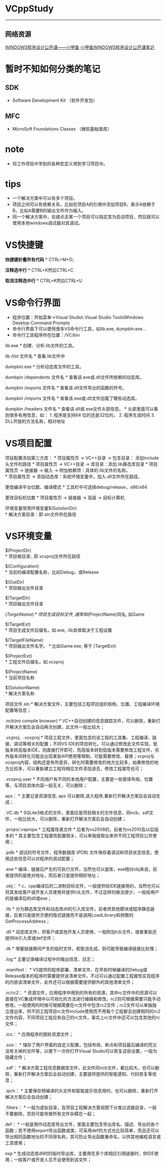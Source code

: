 # VCppStudy
***
## 网络资源
[WINDOWS程序设计公开课——小甲鱼](https://www.bilibili.com/video/BV1hx411Y7dF)
[小甲鱼WINDOWS程序设计公开课笔记](https://fishc.com.cn/forum.php?mod=forumdisplay&fid=255&page=1&filter=typeid&typeid=407)



# 暂时不知如何分类的笔记

## SDK
*	Software   Development   Kit （软件开发包）



## MFC 
*	MicroSoft   Foundations   Classes （微软基础类库）











# note
*	将工作项目中学到的各种宏定义用到学习项目中。





# tips
*	一个解决方案中可以有多个项目。
*	项目之间可以有依赖关系，比如在项目A的引用中添加项目B，表示A依赖于B，比如A需要B的输出文件作为输入。
*	同一个解决方案中，右键点击某一个项目可以指定其为启动项目，然后就可以使用本地windows调试器对其调试。


# VS快捷键
**快捷键折叠所有代码**
	*	CTRL+M+O;

**注释选中行**
	*	CTRL+K然后CTRL+C

**取消注释选中行**
	*	CTRL+K然后CTRL+U



# VS命令行界面
* 程序位置：开始菜单->Visual Studio\ Visual Studio Tools\Windows Desktop Command Prompts
* 命令行界面下可以使用很多VS命令行工具，如lib.exe, dumpbin.exe...
* 命令行工具程序所在位置：/VC/bin

lib.exe
	*	创建、分析.lib文件的工具。

lib /list 文件名
	*	查看.lib文件中

dumpbin.exe
	*	分析动态库文件的工具。

dumbpin /dependents 文件名
	*	查看该.exe或.dll文件所依赖的动态库。

dumpbin /exports 文件名
	*	查看该.dll文件导出的函数的符号。

dumpbin /imports 文件名
	*	查看该.exe或.dll文件加载了哪些动态库。

dumpbin  /headers 文件名
	*	查看该.dll或.exe文件头部信息。
	*	头部里面可以看到很多有用信息，如：
		1.	程序是支持64 位的还是32位的，
		2.	程序生成时间 
		3.	DLL开放的方法名称，相对地址   


# VS项目配置
项目配置添加第三方库：
	*	项目属性页 → VC++目录 → 包含目录： 添加include头文件的路径
	*	项目属性页 → VC++目录 → 库目录：添加.lib静态库目录
	*	项目属性页 → 链接器 → 输入 → 附加依赖项：具体的.lib文件的名称。        
	*	项目属性页 → 添加动态库：系统环境变量中，加入.dll文件所在路径。

更改编译平台位数、编译模式
	*	工具栏中可选择debug/release，x86/x64

更改目标机位数
	*	项目属性页 → 链接器 → 高级 → 目标计算机

环境变量常用环境变量$(SolutionDir)    
	*	解决方案目录：即.sln文件所在路径



# VS环境变量
$(ProjectDir)    
	*	项目根目录:, 即.vcxproj文件所在路径

$(Configuration)    
	*	当前的编译配置名称，比如Debug，或Release

$(OutDir)    
	*	项目输出文件目录

$(TargetDir)    
	*	项目输出文件目录

$(TargetName)    
	*	项目生成目标文件, 通常和$(ProjectName)同名, 如Game

$(TargetExt)    
	*	项目生成文件后缀名，如.exe, .lib具体取决于工程设置

$(TargetFileName)    
	*	项目输出文件名字。
	*	比如Game.exe, 等于 <script type="math/tex" id="MathJax-Element-1">(TargetName) + </script>(TargetExt)

$(ProjectExt)    
	*	工程文件后缀名，如.vcxproj

$(ProjectName)    
	*	当前项目名称

$(SolutionName)   
	*	解决方案名称

项目文件.sln
	*	解决方案文件，主要包括工程项目组织结构、位置、工程编译环境配置等信息；

.ncb(no compile browser)
	*	VC++自动创建的信息跟踪文件，可以删除，重新打开解决方案后会自动再次创建，此文件一般比较大；

.vcproj、.vcxproj
	*	项目工程文件，里面包含的该工程的工具集、工程编译、链接、调试等相关的配置；不同VS IDE的项目转化，可以通过修改此文件实现，低版本转高版本IDE，则直接打开即可，而高版本转到低版本需要修改工程文件，另外版本间转化可能会出现某些API使用等限制，可能需要修改、替换；vcproj与vcxproj内容、结构还是有所差异，转化时需要修改的地方比较多，如果修改的地方比较多，可以重新建立工程将相应文件添加进去，修改工程属性也可；

.vcxproj.user
	*	不同用户有不同的本地用户配置，主要是一些窗体布局、位置等，与项目具体内容一般无关，可以删除；

aps：
	*	主要记录资源信息, aps 可以删除,进入程序,重新打开解决方案后会自动生成；

.VC.db
	*	SQLite3格式的文件，里面应是项目相关的文件信息，同ncb、sdf文件，一般比较大，可以删除，重新打开解决方案后会自动创建；

.props/.vsprops
	*	工程属性表文件
	*	后者为vs2008的，前者为vs2010及以后版本的
	*	其主要包含工程属性配置相关，可以单独提取出来供不同工程项目公共使用；

.pdb
	*	调试的符号文件，程序数据库 (PDB) 文件保存着调试和项目状态信息，使用这些信息可以对程序的调试配置；

.exe
	*	编译、链接后产生的可执行文件，当然也可以是库，exe相对obj来说，前者提供的是绝对地址，而后者只是提供相好地址；

.obj：
	*	c、cpp编译后的二进制目标文件，一般提供给IDE链接用的，当然也可以将其发给客户或开发人员使用并提供h头文件，不过这样的做法很少，一般给用户的是编译后的dll或exe；

.lib
	*	分为静态库文件和动态库dll的引入库文件，前者供其他模块或程序静态链接，后者只是提供方便的隐式链接而不是调用LoadLibrary和频繁的GetProcessAddress；

.dll
	*	动态库文件，供客户或其他开发人员使用，一般附加h头文件，或者某些还提供lib引入库或def文件；

.ilk
	*	增量链接期间产生的临时文件，若取消生成，则可能导致编译链接比较慢；

.log
	*	主要记录编译过程中的输出信息、日志；

.manifest：
	*	VS提供的程序部署、清单文件，在早些时候编译的Debug或Release版本的程序时需要提供该清单文件，不过可以通过配置工程属性实现程序的内嵌该清单文件，此外还可以根据需要提供额外的其他清单文件；

.rc/rc2：
	*	资源文件，应用程序中用到的所有的资源，其中rc文件中的资源可以直接在VC集成环境中以可视化的方法进行编辑和修改，rc2则可根据需要只能手动修改，一般使用的时候可根据需要在rc文件中包含rc2文件；rc2文件可以单独独立提出来，供不同工程项目rc文件include使用而不用每个工程都去创建相同的rc2文件内容，不同项目工程应有自己的rc文件，事实上rc文件中还可以包含其他的rc文件；

.ico：
	*	应用程序的图标资源文件；

.suo：
	*	储存了用户界面的自定义配置，包括布局、断点和项目最后编译的而又没有关掉的文件等，以便下一次你打开Visual Studio可以恢复这些设置，一般为隐藏文件；

.sdf：
	*	解决方案工程信息数据库文件，此文件同ncb文件，都比较大，也可以删除，重新打开解决方案后会自动创建，主要提供提供的智能感知、代码恢复等信息；

.ipch：
	*	主要保存预编译的头文件和智能提示信息用的，也可以删除，重新打开解决方案后会自动创建；

.filters：
	*	一般为虚拟目录，及项目工程解决方案视图下分类过滤器目录，一般不要删除，否则可能导致所有文件杂糅在一起；

def：
	*	一般是用作动态库导出文件，里面主要包含导出库名、描述、导出的各个函数；若不使用export导出函数或类，可采用def的方式也比较简单，而且还可以导出相同函数地址的不同得名称，其可防止导出函数重命名，以供其他编程语言或工具使用；

exp
	*	生成动态库dll时的临时导出库，主要用在多个库相应引用链接时，供IDE使用；一般客户或开发人员不会使用到该文件；


